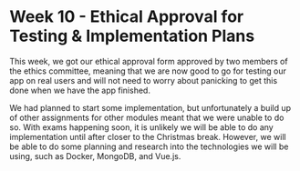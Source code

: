 # Week 10 - Ethical Approval for Testing & Implementation Plans

This week, we got our ethical approval form approved by two members of the ethics committee, meaning that we are now good to go for testing our app on real users and will not need to worry about panicking to get this done when we have the app finished.

We had planned to start some implementation, but unfortunately a build up of other assignments for other modules meant that we were unable to do so. With exams happening soon, it is unlikely we will be able to do any implementation until after closer to the Christmas break. However, we will be able to do some planning and research into the technologies we will be using, such as Docker, MongoDB, and Vue.js.
